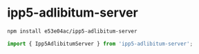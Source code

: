 # ipp5-adlibitum-server

~~~~~ sh
npm install e53e04ac/ipp5-adlibitum-server
~~~~~

~~~~~ mjs
import { Ipp5AdlibitumServer } from 'ipp5-adlibitum-server';
~~~~~
